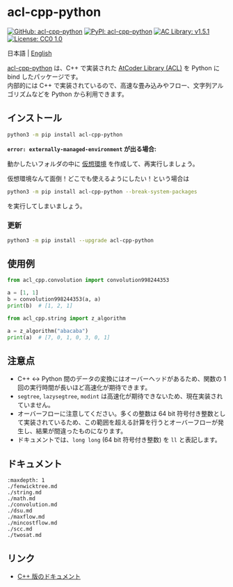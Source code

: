 # acl-cpp-python

[![GitHub: acl-cpp-python](https://img.shields.io/badge/GitHub-acl--cpp--python-darkmagenta?logo=GitHub&logoColor=white)](https://github.com/tatyam-prime/acl-cpp-python)
[![PyPI: acl-cpp-python](https://img.shields.io/badge/PyPI-acl--cpp--python-006dad?logo=PyPI&logoColor=white)](https://pypi.org/project/acl-cpp-python/)
[![AC Library: v1.5.1](https://img.shields.io/badge/AC%20Library-v1.5.1-seagreen)](https://github.com/atcoder/ac-library) [![License: CC0 1.0](https://img.shields.io/badge/License-CC0%201.0-darkgoldenrod)](https://creativecommons.org/publicdomain/zero/1.0/)

日本語 | [English](https://tatyam-prime.github.io/acl-cpp-python/en/)

[acl-cpp-python](https://github.com/tatyam-prime/acl-cpp-python) は、C++ で実装された [AtCoder Library (ACL)](https://github.com/atcoder/ac-library) を Python に bind したパッケージです。  
内部的には C++ で実装されているので、高速な畳み込みやフロー、文字列アルゴリズムなどを Python から利用できます。

## インストール

```bash
python3 -m pip install acl-cpp-python
```

**`error: externally-managed-environment` が出る場合:**

動かしたいフォルダの中に [仮想環境](https://www.python.jp/install/windows/venv.html) を作成して、再実行しましょう。

仮想環境なんて面倒！どこでも使えるようにしたい！という場合は

```bash
python3 -m pip install acl-cpp-python --break-system-packages
```

を実行してしまいましょう。

### 更新

```bash
python3 -m pip install --upgrade acl-cpp-python
```

## 使用例

```python
from acl_cpp.convolution import convolution998244353

a = [1, 1]
b = convolution998244353(a, a)
print(b)  # [1, 2, 1]
```

```python
from acl_cpp.string import z_algorithm

a = z_algorithm("abacaba")
print(a)  # [7, 0, 1, 0, 3, 0, 1]
```

## 注意点

- C++ ↔︎ Python 間のデータの変換にはオーバーヘッドがあるため、関数の 1 回の実行時間が長いほど高速化が期待できます。
- `segtree`, `lazysegtree`, `modint` は高速化が期待できないため、現在実装されていません。
- オーバーフローに注意してください。多くの整数は 64 bit 符号付き整数として実装されているため、この範囲を超える計算を行うとオーバーフローが発生し、結果が間違ったものになります。
- ドキュメントでは、`long long` (64 bit 符号付き整数) を `ll` と表記します。

## ドキュメント

```{toctree}
:maxdepth: 1
./fenwicktree.md
./string.md
./math.md
./convolution.md
./dsu.md
./maxflow.md
./mincostflow.md
./scc.md
./twosat.md
```

## リンク

- [C++ 版のドキュメント](https://atcoder.github.io/ac-library/production/document_ja/)
